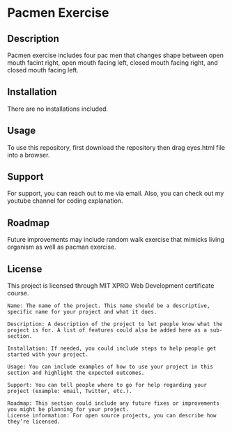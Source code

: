 # Pacmen Exercise

## Description
Pacmen exercise includes four pac men that changes shape between open mouth facint right, open mouth facing left, closed mouth facing right, and closed mouth facing left.

## Installation
There are no installations included. 

## Usage
To use this repository, first download the repository then drag eyes.html file into a browser. 

## Support
For support, you can reach out to me via email.
Also, you can check out my youtube channel for coding explanation. 

## Roadmap
Future improvements may include random walk exercise that mimicks living organism as well as pacman exercise.  

## License
This project is licensed through MIT XPRO Web Development certificate course. 
    
  
    Name: The name of the project. This name should be a descriptive, specific name for your project and what it does.  

    Description: A description of the project to let people know what the project is for. A list of features could also be added here as a sub-section. 

    Installation: If needed, you could include steps to help people get started with your project.

    Usage: You can include examples of how to use your project in this section and highlight the expected outcomes. 

    Support: You can tell people where to go for help regarding your project (example: email, Twitter, etc.). 

    Roadmap: This section could include any future fixes or improvements you might be planning for your project. 
    License information: For open source projects, you can describe how they’re licensed.  

